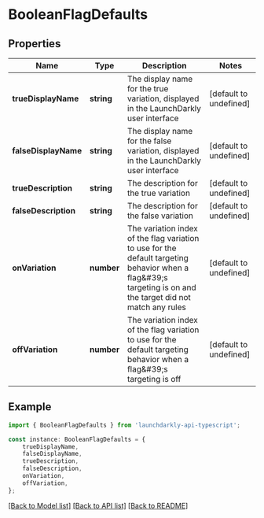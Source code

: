# BooleanFlagDefaults


## Properties

Name | Type | Description | Notes
------------ | ------------- | ------------- | -------------
**trueDisplayName** | **string** | The display name for the true variation, displayed in the LaunchDarkly user interface | [default to undefined]
**falseDisplayName** | **string** | The display name for the false variation, displayed in the LaunchDarkly user interface | [default to undefined]
**trueDescription** | **string** | The description for the true variation | [default to undefined]
**falseDescription** | **string** | The description for the false variation | [default to undefined]
**onVariation** | **number** | The variation index of the flag variation to use for the default targeting behavior when a flag\&#39;s targeting is on and the target did not match any rules | [default to undefined]
**offVariation** | **number** | The variation index of the flag variation to use for the default targeting behavior when a flag\&#39;s targeting is off | [default to undefined]

## Example

```typescript
import { BooleanFlagDefaults } from 'launchdarkly-api-typescript';

const instance: BooleanFlagDefaults = {
    trueDisplayName,
    falseDisplayName,
    trueDescription,
    falseDescription,
    onVariation,
    offVariation,
};
```

[[Back to Model list]](../README.md#documentation-for-models) [[Back to API list]](../README.md#documentation-for-api-endpoints) [[Back to README]](../README.md)
